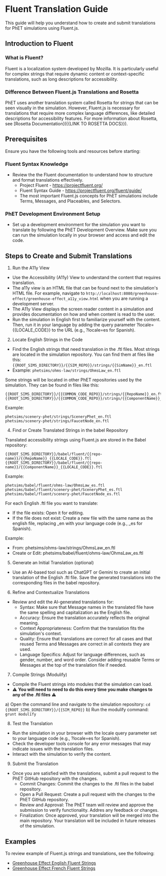 # Fluent Translation Guide

This guide will help you understand how to create and submit translations for PhET simulations using Fluent.js.

## Introduction to Fluent

### What is Fluent?
Fluent is a localization system developed by Mozilla. It is particularly useful for complex strings that
require dynamic content or context-specific translations, such as long descriptions for accessibility.

### Difference Between Fluent.js Translations and Rosetta

PhET uses another translation system called Rosetta for strings that can be seen visually in the simulation.
However, Fluent.js is necessary for translations that require more complex language differences, like detailed descriptions for accessibility features.
For more information about Rosetta, see [Rosetta Documentation]({{LINK TO ROSETTA DOCS}}).

## Prerequisites

Ensure you have the following tools and resources before starting:

### Fluent Syntax Knowledge
- Review the the Fluent documentation to understand how to structure and format translations effectively.
  - Project Fluent - https://projectfluent.org/
  - Fluent Syntax Guide - https://projectfluent.org/fluent/guide/
  - The most important Fluent.js concepts for PhET simulations include Terms, Messages, and Placeables, and Selectors.

### PhET Development Environment Setup
- Set up a development environment for the simulation you want to translate by following the PhET Development Overview.
Make sure you can run the simulation locally in your browser and access and edit the code.

## Steps to Create and Submit Translations

1) Run the A11y View
  - Use the Accessibility (A11y) View to understand the content that requires translation.
  - The a11y view is an HTML file that can be found next to the simulation's HTML file. For example, navigate to `http://localhost:8080/greenhouse-effect/greenhouse-effect_a11y_view.html` when you are running a development server.
  - The A11y View displays the screen reader content in a simulation and provides documentation on how and when content is read to the user.
  - Run the simulation in English first to familiarize yourself with the content. Then, run it in your language by adding the query parameter ?locale={{LOCALE_CODE}} to the URL (e.g., ?locale=es for Spanish).

2) Locate English Strings in the Code
  - Find the English strings that need translation in the .ftl files. Most strings are located in the simulation repository. You can find them at files like this: `{{ROOT_SIMS_DIRECTORY}}/{{SIM_REPO}}/strings/{{SimName}}_en.ftl`
  - Example: `phetsims/ohms-law/strings/OhmsLaw_en.ftl`

Some strings will be located in other PhET repositories used by the simulation. They can be found in files like this:
```
{{ROOT_SIMS_DIRECTORY}}/{{COMMON_CODE_REPO}}/strings/{{RepoName}}_en.ftl
{{ROOT_SIMS_DIRECTORY}}/{{COMMON_CODE_REPO}}/strings/{{ComponentName}}_en.ftl
```

Example:
```
phetsims/scenery-phet/strings/SceneryPhet_en.ftl
phetsims/scenery-phet/strings/FaucetNode_en.ftl
```

4) Find or Create Translated Strings in the babel Repository

Translated accessibility strings using Fluent.js are stored in the Babel repository:

```
{{ROOT_SIMS_DIRECTORY}}/babel/fluent/{{repo-name}}/{{RepoName}}_{{LOCALE_CODE}}.ftl
{{ROOT_SIMS_DIRECTORY}}/babel/fluent/{{repo-name}}/{{ComponentName}}_{{LOCALE_CODE}}.ftl
```

Example:
```
phetsims/babel/fluent/ohms-law/OhmsLaw_es.ftl
phetsims/babel/fluent/scenery-phet/SceneryPhet_es.ftl
phetsims/babel/fluent/scenery-phet/FaucetNode_es.ftl
```

For each English .ftl file you want to translate:
  - If the file exists: Open it for editing.
  - If the file does not exist: Create a new file with the same name as the english file, replacing _en with your language code (e.g., _es for Spanish).

Example:
  - From: phetsims/ohms-law/strings/OhmsLaw_en.ftl
  - Create or Edit: phetsims/babel/fluent/ohms-law/OhmsLaw_es.ftl

5) Generate an Initial Translation (optional)
  - Use an AI-based tool such as ChatGPT or Gemini to create an initial translation of the English .ftl file. Save the generated translations into the corresponding files in the babel repository.

6) Refine and Contextualize Translations
  - Review and edit the AI-generated translations for:
    - Syntax: Make sure that Message names in the translated file have the same spelling and capitalization as the English file.
    - Accuracy: Ensure the translation accurately reflects the original meaning.
    - Context Appropriateness: Confirm that the translation fits the simulation's context.
    - Quality: Ensure that translations are correct for all cases and that reused Terms and Messages are correct in all contexts they are used.
    - Language Specifics: Adjust for language differences, such as gender, number, and word order. Consider adding reusable Terms or Messages at the top of the translation file if needed.

7) Compile Strings (Modulify)
  - Compile the Fluent strings into modules that the simulation can load.
  - ⚠️ **You will need to need to do this every time you make changes to any of the .ftl files** ⚠️

  a) Open the command line and navigate to the simulation repository: `cd {{ROOT_SIMS_DIRECTORY}}/{{SIM_REPO}}`
  b) Run the modulify command: `grunt modulify`

8) Test the Translation
  - Run the simulation in your browser with the locale query parameter set to your language code (e.g., ?locale=es for Spanish).
  - Check the developer tools console for any error messages that may indicate issues with the translation files.
  - Interact with the simulation to verify the content.

9) Submit the Translation
  - Once you are satisfied with the translations, submit a pull request to the PhET GitHub repository with the changes.
    - Commit Changes: Commit the changes to the .ftl files in the babel repository.
    - Open a Pull Request: Create a pull request with the changes to the PhET GitHub repository.
    - Review and Approval: The PhET team will review and approve the submission to verify functionality. Addres any feedback or changes.
    - Finalization: Once approved, your translation will be merged into the main repository. Your translation will be included in future releases of the simulation.

## Examples

To review example of Fluent.js strings and translations, see the following:
- [Greenhouse Effect English Fluent Strings](https://github.com/phetsims/greenhouse-effect/tree/main/strings)
- [Greenhouse Effect French Fluent Strings](https://github.com/phetsims/babel/blob/main/fluent/greenhouse-effect)